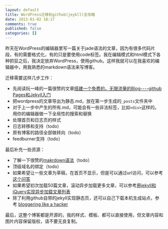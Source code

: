```yaml
---
layout: default
title: WordPress迁移到github(jeykll)全攻略
date: 2013-01-02 18:17
comments: true
published: false
categories: []
---
```


昨天在WordPress的编辑器里写一篇关于jade语法的文章，因为有很多代码片段，有的需要格式化，有的只是要使用code标签。我在编辑模式和html模式下各种抓狂之后，我决定放弃WordPress，使用github。这样我就可以在我喜欢的编辑器中，用我熟悉的markdown语法来写博客。

迁移需要这样几步工作：

* 先阅读阮一峰的一篇很赞的文章[搭建一个免费的，无限流量的Blog----github Pages和Jekyll入门](http://www.ruanyifeng.com/blog/2012/08/blogging_with_jekyll.html) 
* 把wordpress的文章导出为静态.md，放在第一步生成的`_posts`文件夹中
* 对于上一步中产生的所有.md，可能会有一些非法标签，比如`<div>`这样的。用你的编辑器做一下全局性的搜索和替换
* 处理首页和日志页的样式
* 日志转移和支持（todo）
* 原有博客的路径全部做转向（todo）
* feedburner支持（todo）

最后补充一些资源：
* 了解一下很赞的[makrdown语法](http://wowubuntu.com/markdown/)（todo）
* 顶级域名的绑定（todo）
* 如果希望让一些文章为草稿，在首页不显示，但是可以通过url访问，可以参考[这个问答](https://gist.github.com/2870636)
* 如果希望初次加载50篇文章，滚动异步加载更多文章，可以参考[用jekyll和jQuery实现异步加载文章列表](http://yanping.me/cn/blog/2012/10/10/asynchronous-loading-post-list-with-jekyll-and-jQuery/)
* 除了利用github自带的jekyll实现静态页，还可以自己下载本机生成站点，参考 [bloggering like a hacker](http://tom.preston-werner.com/2008/11/17/blogging-like-a-hacker.html)


最后，这整个博客都是开源的，我的样式、模板、都可以直接使用，但文章内容和图片内容保留版权，请不要无良复制。




